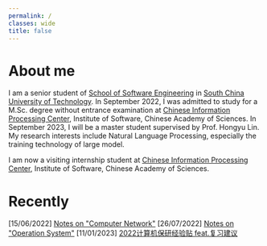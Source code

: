 ```yaml
---
permalink: /
classes: wide
title: false
---
```


# About me
I am a senior student of [School of Software Engineering](http://www2.scut.edu.cn/sse/main.htm) in [South China University of Technology](https://www.scut.edu.cn/). 
In September 2022, I was admitted to study for a M.Sc. degree without entrance examination at [Chinese Information Processing Center](http://www.icip.org.cn/), Institute of Software, Chinese Academy of Sciences. 
In September 2023, I will be a master student supervised by Prof. Hongyu Lin. 
My research interests include Natural Language Processing, especially the training technology of large model.

I am now a visiting internship student at [Chinese Information Processing Center](http://www.icip.org.cn/), Institute of Software, Chinese Academy of Sciences.

# Recently
[15/06/2022] [Notes on "Computer Network"](https://jasonccvx.github.io/note/computer_network/)
[26/07/2022] [Notes on "Operation System"](https://jasonccvx.github.io/note/operation_system/)
[11/01/2023] [2022计算机保研经验贴 feat.复习建议](https://zhuanlan.zhihu.com/p/598279097)